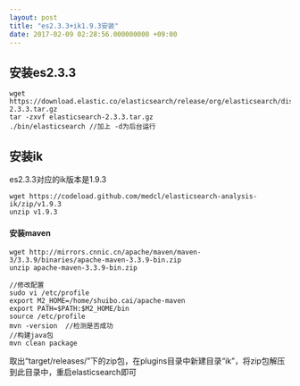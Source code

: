 ```yaml
---
layout: post
title: "es2.3.3+ik1.9.3安装"
date: 2017-02-09 02:28:56.000000000 +09:00
---
```


## 安装es2.3.3
```
wget https://download.elastic.co/elasticsearch/release/org/elasticsearch/distribution/tar/elasticsearch/2.3.3/elasticsearch-2.3.3.tar.gz
tar -zxvf elasticsearch-2.3.3.tar.gz
./bin/elasticsearch //加上 -d为后台运行
```
## 安装ik
es2.3.3对应的ik版本是1.9.3

```
wget https://codeload.github.com/medcl/elasticsearch-analysis-ik/zip/v1.9.3
unzip v1.9.3
```
#### 安装maven
```
wget http://mirrors.cnnic.cn/apache/maven/maven-3/3.3.9/binaries/apache-maven-3.3.9-bin.zip
unzip apache-maven-3.3.9-bin.zip

//修改配置
sudo vi /etc/profile
export M2_HOME=/home/shuibo.cai/apache-maven
export PATH=$PATH:$M2_HOME/bin
source /etc/profile
mvn -version  //检测是否成功
//构建java包
mvn clean package 
```
取出“target/releases/”下的zip包，在plugins目录中新建目录“ik”，将zip包解压到此目录中，重启elasticsearch即可
